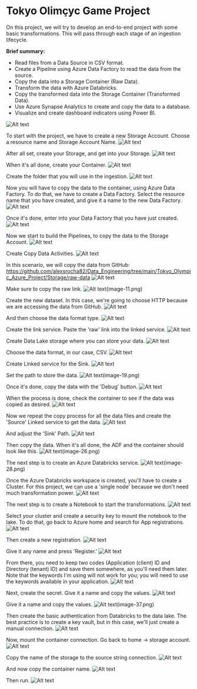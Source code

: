 # Tokyo Olimçyc Game Project

On this project, we will try to develop an end-to-end project with some basic transformations. 
This will pass through each stage of an ingestion lifecycle.

**Brief summary:**

- Read files from a Data Source in CSV format.
- Create a Pipeline using Azure Data Factory to read the data from the source.
- Copy the data into a Storage Container (Raw Data).
- Transform the data with Azure Databricks.
- Copy the transformed data into the Storage Container (Transformed Data).
- Use Azure Synapse Analytics to create and copy the data to a database.
- Visualize and create dashboard indicators using Power BI.

![Alt text](image.png)

To start with the project, we have to create a new Storage Account.
Choose a resource name and Storage Account Name.
![Alt text](image-1.png)

After all set, create your Storage, and get into your Storage.
![Alt text](image-2.png)

When it's all done, create your Container.
![Alt text](image-3.png)

Create the folder that you will use in the ingestion.
![Alt text](image-4.png)

Now you will have to copy the data to the container, using Azure Data Factory.
To do that, we have to create a Data Factory.
Select the resource name that you have created, and give it a name to the new Data Factory.
![Alt text](image-5.png)

Once it's done, enter into your Data Factory that you have just created.
![Alt text](image-6.png)

Now we start to build the Pipelines, to copy the data to the Storage Account.
![Alt text](image-7.png)

Create Copy Data Activities.
![Alt text](image-8.png)

In this scenario, we will copy the data from GitHub:
https://github.com/alexsrocha82/Data_Engineering/tree/main/Tokyo_Olympic_Azure_Project/Storage/raw-data
![Alt text](image-9.png)

Make sure to copy the raw link.
![Alt text](image-10.png)(image-11.png)


Create the new dataset. In this case, we're going to choose HTTP because we are accessing the data from GitHub. 
![Alt text](image-12.png)

And then choose the data format type.
![Alt text](image-13.png)

Create the link service. Paste the 'raw' link into the linked service.
![Alt text](image-14.png)

Create Data Lake storage where you can store your data.
![Alt text](image-15.png)

Choose the data format, in our case, CSV.
![Alt text](image-16.png)

Create Linked service for the Sink.
![Alt text](image-17.png)

Set the path to store the data.
![Alt text](image-18.png)(image-19.png)


Once it's done, copy the data with the 'Debug' button.
![Alt text](image-20.png)

When the process is done, check the container to see if the data was copied as desired.
![Alt text](image-21.png)

Now we repeat the copy process for all the data files and create the 'Source' Linked service to get the data.
![Alt text](image-23.png)

And adjust the 'Sink' Path.
![Alt text](image-24.png)

Then copy the data. When it's all done, the ADF and the container should look like this.
![Alt text](image-25.png)(image-26.png)


The next step is to create an Azure Databricks service.
![Alt text](image-27.png)(image-28.png)


Once the Azure Databricks workspace is created, you'll have to create a Cluster. 
For this project, we can use a 'single node' because we don't need much transformation power.
![Alt text](image-29.png)

The next step is to create a Notebook to start the transformations.
![Alt text](image-30.png)

Select your cluster and create a security key to mount the notebook to the lake. 
To do that, go back to Azure home and search for App registrations.
![Alt text](image-31.png)

Then create a new registration.
![Alt text](image-32.png)

Give it any name and press 'Register.'
![Alt text](image-33.png)

From there, you need to keep two codes (Application (client) ID and Directory (tenant) ID) and save them somewhere, as you'll need them later. 
Note that the keywords I'm using will not work for you; you will need to use the keywords available in your application.
![Alt text](image-34.png)

Next, create the secret. Give it a name and copy the values.
![Alt text](image-35.png)

Give it a name and copy the values.
![Alt text](image-36.png)(image-37.png)


Then create the basic authentication from Databricks to the data lake. 
The best practice is to create a key vault, but in this case, we'll just create a manual connection.
![Alt text](image-38.png)

Now, mount the container connection. 
Go back to home -> storage account.
![Alt text](image-39.png)

Copy the name of the storage to the source string connection.
![Alt text](image-40.png)

And now copy the container name.
![Alt text](image-41.png)

Then run.
![Alt text](image-42.png)